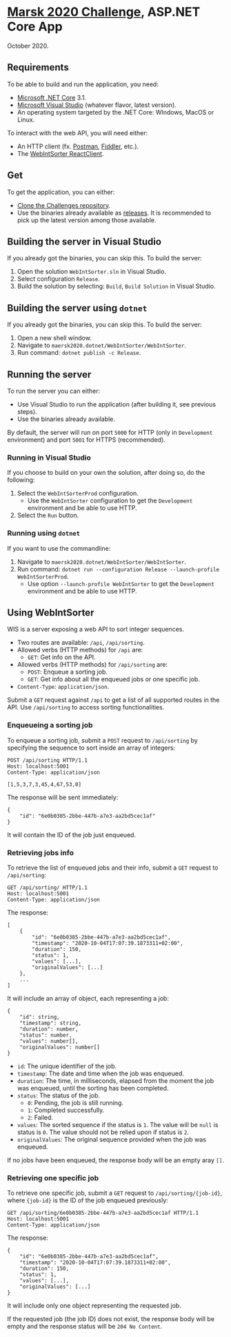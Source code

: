 # [Marsk 2020 Challenge](Challenge.md), ASP.NET Core App
October 2020.

## Requirements
To be able to build and run the application, you need:

- [Microsoft .NET Core](https://dotnet.microsoft.com/download) 3.1.
- [Microsoft Visual Studio](https://visualstudio.microsoft.com/) (whatever flavor, latest version).
- An operating system targeted by the .NET Core: WIndows, MacOS or Linux.

To interact with the web API, you will need either:

- An HTTP client (fx. [Postman](https://www.postman.com/), [Fiddler](https://www.telerik.com/download/fiddler), etc.).
- The [WebIntSorter ReactClient](WebIntSorter/WebIntSorter.ReactClient/README.md).

## Get
To get the application, you can either:

- [Clone the Challenges repository](https://github.com/andry-tino/coding-challenges.git).
- Use the binaries already available as [releases](https://github.com/andry-tino/coding-challenges/releases). It is recommended to pick up the latest version among those available.

## Building the server in Visual Studio
If you already got the binaries, you can skip this. To build the server:

1. Open the solution `WebIntSorter.sln` in Visual Studio.
2. Select configuration `Release`.
3. Build the solution by selecting: `Build`, `Build Solution` in Visual Studio.

## Building the server using `dotnet`
If you already got the binaries, you can skip this. To build the server:

1. Open a new shell window.
2. Navigate to `maersk2020.dotnet/WebIntSorter/WebIntSorter`.
3. Run command: `dotnet publish -c Release`.

## Running the server
To run the server you can either:

- Use Visual Studio to run the application (after building it, see previous steps).
- Use the binaries already available.

By default, the server will run on port `5000` for HTTP (only in `Development` environment) and port `5001` for HTTPS (recommended).

### Running in Visual Studio
If you choose to build on your own the solution, after doing so, do the following:

1. Select the `WebIntSorterProd` configuration.
    - Use the `WebIntSorter` configuration to get the `Development` environment and be able to use HTTP.
2. Select the `Run` button.

### Running using `dotnet`
If you want to use the commandline:

1. Navigate to `maersk2020.dotnet/WebIntSorter/WebIntSorter`.
2. Run command: `dotnet run --configuration Release --launch-profile WebIntSorterProd`.
    - Use option `--launch-profile WebIntSorter` to get the `Development` environment and be able to use HTTP.

## Using WebIntSorter
WIS is a server exposing a web API to sort integer sequences.

- Two routes are available: `/api`, `/api/sorting`.
- Allowed verbs  (HTTP methods) for `/api` are:
	- `GET`: Get info on the API.
- Allowed verbs  (HTTP methods) for `/api/sorting` are:
    - `POST`: Enqueue a sorting job.
	- `GET`: Get info about all the enqueued jobs or one specific job.
- `Content-Type`: `application/json`.

Submit a `GET` request against `/api` to get a list of all supported routes in the API. Use `/api/sorting` to access sorting functionalities.

### Enqueueing a sorting job
To enqueue a sorting job, submit a `POST` request to `/api/sorting` by specifying the sequence to sort inside an array of integers:

```
POST /api/sorting HTTP/1.1
Host: localhost:5001
Content-Type: application/json

[1,5,3,7,3,45,4,67,53,0]
```

The response will be sent immediately:

```
{
    "id": "6e0b0385-2bbe-447b-a7e3-aa2bd5cec1af"
}
```

It will contain the ID of the job just enqueued.

### Retrieving jobs info
To retrieve the list of enqueued jobs and their info, submit a `GET` request to `/api/sorting`:

```
GET /api/sorting/ HTTP/1.1
Host: localhost:5001
Content-Type: application/json
```

The response:

```
[
	{
		"id": "6e0b0385-2bbe-447b-a7e3-aa2bd5cec1af",
		"timestamp": "2020-10-04T17:07:39.1873311+02:00",
		"duration": 150,
		"status": 1,
		"values": [...],
		"originalValues": [...]
	},
	...
]
```

It will include an array of object, each representing a job:

```
{
	"id": string,
	"timestamp": string,
	"duration": number,
	"status": number,
	"values": number[],
	"originalValues": number[]
}
```

- `id`: The unique identifier of the job.
- `timestamp`: The date and time when the job was enqueued.
- `duration`: The time, in milliseconds, elapsed from the moment the job was enqueued, until the sorting has been completed.
- `status`: The status of the job.
    - `0`: Pending, the job is still running.
	- `1`: Completed successfully.
	- `2`: Failed.
- `values`: The sorted sequence if the status is `1`. The value will be `null` is status is `0`. The value should not be relied upon if status is `2`.
- `originalValues`: The original sequence provided when the job was enqueued.

If no jobs have been enqueued, the response body will be an empty aray `[]`.

### Retrieving one specific job
To retrieve one specific job, submit a `GET` request to `/api/sorting/{job-id}`, where
`{job-id}` is the ID of the job enqueued previously:

```
GET /api/sorting/6e0b0385-2bbe-447b-a7e3-aa2bd5cec1af HTTP/1.1
Host: localhost:5001
Content-Type: application/json
```

The response:

```
{
	"id": "6e0b0385-2bbe-447b-a7e3-aa2bd5cec1af",
	"timestamp": "2020-10-04T17:07:39.1873311+02:00",
	"duration": 150,
	"status": 1,
	"values": [...],
	"originalValues": [...]
}
```

It will include only one object representing the requested job.

If the requested job (the job ID) does not exist, the response body will be empty and the response status will be `204 No Content`.
